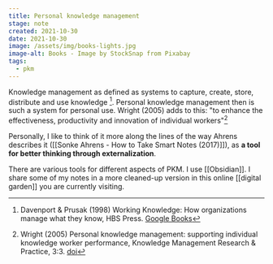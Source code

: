 ```yaml
---
title: Personal knowledge management
stage: note
created: 2021-10-30
date: 2021-10-30
image: /assets/img/books-lights.jpg
image-alt: Books - Image by StockSnap from Pixabay
tags:
  - pkm
---
```


Knowledge management as defined as systems to capture, create, store, distribute and use knowledge [^1]. Personal knowledge management then is such a system for personal use. Wright (2005) adds to this: "to enhance the effectiveness, productivity and innovation of individual workers"[^2]

Personally, I like to think of it more along the lines of the way Ahrens describes it ([[Sonke Ahrens - How to Take Smart Notes (2017)]]), as **a tool for better thinking through externalization**.

There are various tools for different aspects of PKM. I use [[Obsidian]]. I share some of my notes in a more cleaned-up version in this online [[digital garden]] you are currently visiting.

[^1]: Davenport & Prusak (1998) Working Knowledge: How organizations manage what they know, HBS Press. [Google Books](https://books.google.nl/books?id=-4-7vmCVG5cC&lpg=PR7&ots=mAibW2ckJ1&dq=davenport%20prusak%20working%20knowledge&lr&pg=PR4#v=snippet&q=create&f=false)
[^2]: Wright (2005) Personal knowledge management: supporting individual knowledge worker performance, Knowledge Management Research & Practice, 3:3. [doi](https://doi.org/10.1057/palgrave.kmrp.8500061)